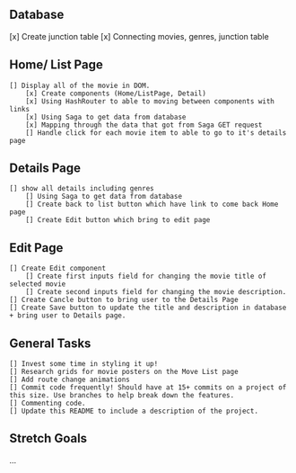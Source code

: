 ## Database
[x] Create junction table
[x] Connecting movies, genres, junction table


## Home/ List Page
    [] Display all of the movie in DOM.
        [x] Create components (Home/ListPage, Detail)
        [x] Using HashRouter to able to moving between components with links
        [x] Using Saga to get data from database
        [x] Mapping through the data that got from Saga GET request
        [] Handle click for each movie item to able to go to it's details page

## Details Page
    [] show all details including genres
        [] Using Saga to get data from database
        [] Create back to list button which have link to come back Home page
        [] Create Edit button which bring to edit page
            
## Edit Page
    [] Create Edit component
        [] Create first inputs field for changing the movie title of selected movie
        [] Create second inputs field for changing the movie description.
    [] Create Cancle button to bring user to the Details Page
    [] Create Save button to update the title and description in database + bring user to Details page.

## General Tasks
    [] Invest some time in styling it up!
    [] Research grids for movie posters on the Move List page
    [] Add route change animations
    [] Commit code frequently! Should have at 15+ commits on a project of this size. Use branches to help break down the features.
    [] Commenting code.
    [] Update this README to include a description of the project.

## Stretch Goals
...